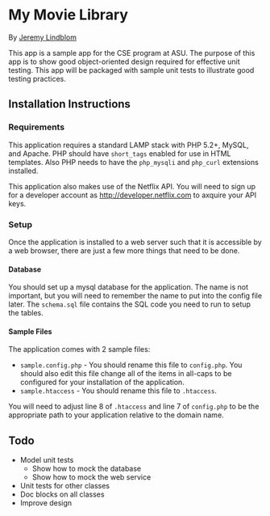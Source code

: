 # My Movie Library

By [Jeremy Lindblom](http://webdevilaz.com)

This app is a sample app for the CSE program at ASU. The purpose of this app is
to show good object-oriented design required for effective unit testing. This
app will be packaged with sample unit tests to illustrate good testing
practices.

## Installation Instructions

### Requirements

This application requires a standard LAMP stack with PHP 5.2+, MySQL, and
Apache. PHP should have `short_tags` enabled for use in HTML templates. Also PHP
needs to have the `php_mysqli` and `php_curl` extensions installed.

This application also makes use of the Netflix API. You will need to sign up for
a developer account as <http://developer.netflix.com> to axquire your API keys.

### Setup

Once the application is installed to a web server such that it is accessible by
a web browser, there are just a few more things that need to be done.

#### Database

You should set up a mysql database for the application. The name is not
important, but you will need to remember the name to put into the config file
later. The `schema.sql` file contains the SQL code you need to run to setup the
tables.

#### Sample Files

The application comes with 2 sample files:

- `sample.config.php` - You should rename this file to `config.php`. You should
also edit this file change all of the items in all-caps to be configured for
your installation of the application.
- `sample.htaccess` - You should rename this file to `.htaccess`.

You will need to adjust line 8 of `.htaccess` and line 7 of `config.php` to be
the appropriate path to your application relative to the domain name.

## Todo
- Model unit tests
    - Show how to mock the database
    - Show how to mock the web service
- Unit tests for other classes
- Doc blocks on all classes
- Improve design